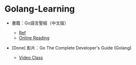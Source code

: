 # Golang-Learning

- 書籍：Go語言聖經（中文版）
    - [Ref](https://github.com/gopl-zh/gopl-zh.github.com)
    - [Online Reading](https://gopl-zh.github.io/index.html)

- [Done] 影片：Go The Complete Developer's Guide (Golang)
    - [Video Class](https://www.udemy.com/course/go-the-complete-developers-guide/)